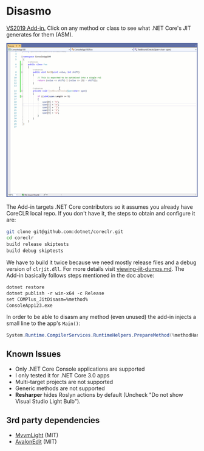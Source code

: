 # Disasmo
[VS2019 Add-in.](https://marketplace.visualstudio.com/items?itemName=EgorBogatov.Disasmo)
Click on any method or class to see what .NET Core's JIT generates for them (ASM).

![demo](images/screenshot.gif)


The Add-in targets .NET Core contributors so it assumes you already have CoreCLR local repo.
If you don't have it, the steps to obtain and configure it are:
```bash
git clone git@github.com:dotnet/coreclr.git
cd coreclr
build release skiptests
build debug skiptests
```
We have to build it twice because we need mostly release files and a debug version of `clrjit.dll`.
For more details visit [viewing-jit-dumps.md](https://github.com/dotnet/coreclr/blob/master/Documentation/building/viewing-jit-dumps.md).
The Add-in basically follows steps mentioned in the doc above:
```
dotnet restore
dotnet publish -r win-x64 -c Release
set COMPlus_JitDisasm=%method%
ConsoleApp123.exe
```
In order to be able to disasm any method (even unused) the add-in injects a small line to the app's `Main()`:
```csharp
System.Runtime.CompilerServices.RuntimeHelpers.PrepareMethod(%methodHandle%);
```

## Known Issues
* Only .NET Core Console applications are supported
* I only tested it for .NET Core 3.0 apps
* Multi-target projects are not supported
* Generic methods are not supported
* **Resharper** hides Roslyn actions by default (Uncheck "Do not show Visual Studio Light Bulb").

## 3rd party dependencies
* [MvvmLight](https://github.com/lbugnion/mvvmlight) (MIT)
* [AvalonEdit](https://github.com/icsharpcode/AvalonEdit) (MIT)
